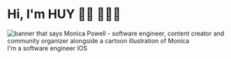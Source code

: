 # Hi, I'm HUY 👋🏾 👩🏾‍💻

<img src="https://magenest.com/wp-content/uploads/2021/10/hoc-lap-trinh-ios-1.jpg" alt="banner that says Monica Powell - software engineer, content creator and community organizer alongside a cartoon illustration of Monica">
I'm a software engineer IOS
